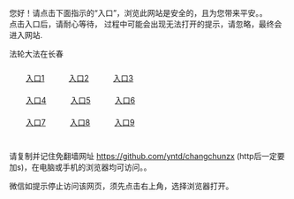 您好！请点击下面指示的“入口”，浏览此网站是安全的，且为您带来平安。。 <br/>
点击入口后，请耐心等待， 过程中可能会出现无法打开的提示，请忽略，最终会进入网站. </br>

法轮大法在长春<br/>
<div style="padding:10px"><a style="margin:20px" target="_blank" href="https://do9qw0khavguw.cloudfront.net/2Qpsp?xkrucas" id="ccLink1" rel="nofollow">入口1</a> <a target="_blank" style="margin:20px" href="https://d1yy4g2ms2eohg.cloudfront.net/2Qpsp?jfvlcdge" id="ccLink2" rel="nofollow">入口2</a> <a style="margin:20px" target="_blank" href="https://d17ze6xm4dcxg2.cloudfront.net/2Qpsp?otlze" id="ccLink3" rel="nofollow">入口3</a></div>

<div style="padding:10px" ><a style="margin:20px" target="_blank" href="https://do9qw0khavguw.cloudfront.net/2Qpsp?xkrucas" id="ccLink4" rel="nofollow">入口4</a> <a style="margin:20px" href="https://d1yy4g2ms2eohg.cloudfront.net/2Qpsp?jfvlcdge" target="_blank" id="ccLink5" rel="nofollow">入口5</a> <a style="margin:20px" href="https://d17ze6xm4dcxg2.cloudfront.net/2Qpsp?otlze" target="_blank" id="ccLink6" rel="nofollow">入口6</a></div>

<div style="padding:10px"><a style="margin:20px" target="_blank" href="https://do9qw0khavguw.cloudfront.net/2Qpsp?xkrucas" id="ccLink7" rel="nofollow">入口7</a> <a style="margin:20px" href="https://d1yy4g2ms2eohg.cloudfront.net/2Qpsp?jfvlcdge" target="_blank" id="ccLink8" rel="nofollow">入口8</a> <a style="margin:20px" target="_blank" href="https://d17ze6xm4dcxg2.cloudfront.net/2Qpsp?otlze" id="ccLink9" rel="nofollow">入口9</a></div>

<br/>



请复制并记住免翻墙网址 https://github.com/yntd/changchunzx (http后一定要加s)，在电脑或手机的浏览器均可访问。。<br/>

微信如提示停止访问该网页，须先点击右上角，选择浏览器打开。
